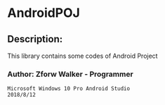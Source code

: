 # AndroidPOJ

## Description:
   This library contains some codes of Android Project
   
### Author: Zforw Walker - Programmer
`Microsoft Windows 10 Pro Android Studio                                 2018/8/12`



